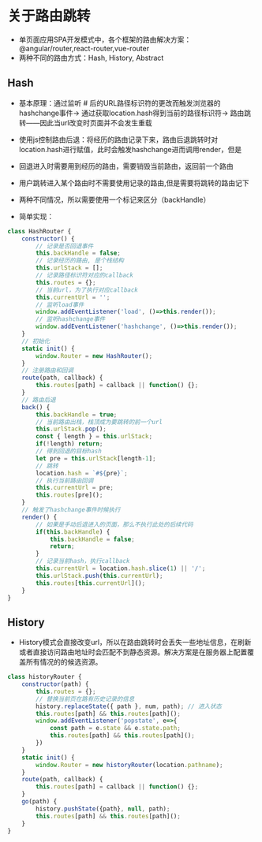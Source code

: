 # 关于路由跳转

- 单页面应用SPA开发模式中，各个框架的路由解决方案：@angular/router,react-router,vue-router
- 两种不同的路由方式：Hash, History, Abstract

## Hash

- 基本原理：通过监听 # 后的URL路径标识符的更改而触发浏览器的hashchange事件-> 通过获取location.hash得到当前的路径标识符-> 路由跳转——因此当url改变时页面并不会发生重载
- 使用js控制路由后退：将经历的路由记录下来，路由后退跳转时对location.hash进行赋值，此时会触发hashchange进而调用render，但是
- 回退进入时需要用到经历的路由，需要销毁当前路由，返回前一个路由
- 用户跳转进入某个路由时不需要使用记录的路由,但是需要将跳转的路由记下
- 两种不同情况，所以需要使用一个标记来区分（backHandle）

- 简单实现：

```javascript
class HashRouter {
    constructor() {
        // 记录是否回退事件
        this.backHandle = false;
        // 记录经历的路由, 是个栈结构
        this.urlStack = [];
        // 记录路径标识符对应的callback
        this.routes = {};
        // 当前url，为了执行对应callback
        this.currentUrl = '';
        // 监听load事件
        window.addEventListener('load', ()=>this.render());
        // 监听hashchange事件
        window.addEventListener('hashchange', ()=>this.render());
    }
    // 初始化
    static init() {
        window.Router = new HashRouter();
    }
    // 注册路由和回调
    route(path, callback) {
        this.routes[path] = callback || function() {};
    }
    // 路由后退
    back() {
        this.backHandle = true;
        // 当前路由出栈，栈顶成为要跳转的前一个url
        this.urlStack.pop();
        const { length } = this.urlStack;
        if(!length) return;
        // 得到回退的目标hash
        let pre = this.urlStack[length-1];
        // 跳转
        location.hash = `#${pre}`;
        // 执行当前路由回调
        this.currentUrl = pre;
        this.routes[pre]();
    }
    // 触发了hashchange事件时候执行
    render() {
        // 如果是手动后退进入的页面，那么不执行此处的后续代码
        if(this.backHandle) {
            this.backHandle = false;
            return;
        }
        // 记录当前hash，执行callback
        this.currentUrl = location.hash.slice(1) || '/';
        this.urlStack.push(this.currentUrl);
        this.routes[this.currentUrl]();
    }
}
```

## History

- History模式会直接改变url，所以在路由跳转时会丢失一些地址信息，在刷新或者直接访问路由地址时会匹配不到静态资源。解决方案是在服务器上配置覆盖所有情况的的候选资源。

```javascript
class historyRouter {
    constructor(path) {
        this.routes = {};
        // 替换当前页在路有历史记录的信息
        history.replaceState({ path }, num, path); // 进入状态
        this.routes[path] && this.routes[path]();
        window.addEventListener('popstate', e=>{
            const path = e.state && e.state.path;
            this.routes[path] && this.routes[path]();
        })
    }
    static init() {
        window.Router = new historyRouter(location.pathname);
    }
    route(path, callback) {
        this.routes[path] = callback || function() {};
    }
    go(path) {
        history.pushState({path}, null, path);
        this.routes[path] && this.routes[path]();
    }
}
```